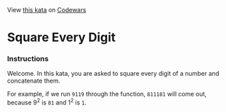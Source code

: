 
View [this kata](https://www.codewars.com/kata/546e2562b03326a88e000020/) on [Codewars](https://www.codewars.com)
# Square Every Digit

### Instructions
Welcome. In this kata, you are asked to square every digit of a number and concatenate them.

For example, if we run `9119` through the function, `811181` will come out, because 9<sup>2</sup> is `81` and 1<sup>2</sup> is `1`.